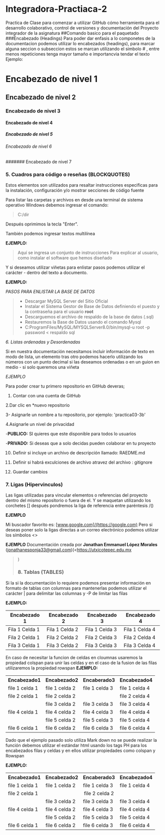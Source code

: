 # Integradora-Practiaca-2
Practica de Clase para comenzar a utilizar GitHub cómo herramienta para el desarrollo colaborativo, control de versiones y documentación del Proyecto integrador de la asignatura 
##Comando basico para el paquetado
###Encabezado (Headings)
Para poder dar enfasis  a lo componetes de la documentacion podemos utilizar lo encabezados (headings), para marcar alguna seccion o subseccion estos se marcan utilizando el simbolo # , entre menos repeticiones tenga mayor tamaño e importancvia tendar el texto 
  Ejemplo:
  # Encabezado de nivel 1
  ## Encabezado de nivel 2
  ### Encabezado de nivel 3
  #### Encabezado de nivel 4
  ##### Encabezado de nivel 5
  ###### Encabezado de nivel 6
  ####### Encabezado de nivel 7

  ### 5. Cuadros para código o reseñas (BLOCKQUOTES)

Estos elementos son utilizados para resaltar instrucciones especificas para la instalación, configuración y/o mostrar secciones de código fuente 

Para listar las carpetas y archivos en desde una terminal de sistema operativo Windows debemos ingresar el comando:

>C:/dir 

Después oprimimos la tecla "Enter".

También podemos ingresar textos multilínea

**EJEMPLO:**  
>Aquí se ingresa un conjunto de instrucciones
>Para explicar al usuario, como instalar el 
>software que hemos diseñado

Y si deseamos utilizar viñetas para enlistar pasos podemos utilizar el carácter - dentro del texto a documento.

**EJEMPLO:**

*PASOS PARA ENLISTAR LA BASE DE DATOS*

>- Descargar MySQL Server del Sitio Oficial 
>- Instalar el Sistema Gestor de Base de Datos definiendo el puesto y la contraseña para el usuario **root**
>- Descarguemos el archivo de respaldo de la base de datos (.sql)
>- Restauremos la Base de Datos usando el comando Mysql 
>- C:ProgramFiles/MySQL/MYSQLServer8.0/bin/mysql-u root -p password < respaldo sql

*6. Listas ordenadas y Desordenadas*

Si en nuestra documentación necesitamos incluir información de texto en modo de lista, un elemento tras otro podemos hacerlo utilizando los números con un punto decimal
si las deseamos ordenadas o en un guion en medio  - si solo queremos una viñeta

*EJEMPLO*

Para poder crear tu primero repositorio en GitHub deveras;

1. Contar con una cuenta de GitHub

2.Dar clic en *nuevo repositorio

3- Asignarle un nombre a tu repositorio, por ejemplo: 'practica03-3b'

4.Asignarle un nivel de privacidad

-**PUBLICO:** SI quieres que este disponible para todos lo usuarios

-**PRIVADO:** Si deseas que a solo decidas pueden colaborar en tu proyecto

10. Definir si incluye un archivo de descripción llamado: RAEDME.md

11. Definir si habrá exculciones de archivo atravez del archivo : gitignore

12. Guardar cambios 

### 7. Ligas (Hipervinculos)

Las ligas utilizadas para vincular elementos o referencias del proyecto dentro del mismo repositorio o fuera de el. Y se maquetan utilizando los corchetes \[\] después pondremos la liga de referencia entre paréntesis /()

**EJEMPLO**

Mi buscador favorito es: [www.google.com]/(https://google.com)
Pero si deseas poner solo la ligas directas a un correo electrónico podemos utilizar los símbolos \<\>

**EJEMPLO**
Documentación creada por **Jonathan Emmanuel López Morales**
(<jonathanesponja33@gmail.com>)(<https://utxicotepec.edu.mx
>)
>### 8. Tablas (TABLES)
Si la si la documentación lo requiere podemos presentar información en formato de tablas con columnas para mantenerlas podemos utilizar el carácter | para delimitar las columnas y -P de limitar las filas 

**EJEMPLO:**

|**Encabezado 1** | **Encabezado 2** | **Encabezado 3** | **Encabezado 4**|
|-----------------|------------------|------------------|-----------------|
|Fila 1 Celda 1   |  Fila 1 Celda 2  |  Fila 1 Celda 3  | Fila 1 Celda 4  |
|Fila 2 Celda 1   |  Fila 2 Celda 2  |  Fila 2 Celda 3  | Fila 2 Celda 4  |
|Fila 3 Celda 1   |  Fila 3 Celda 2  |  Fila 3 Celda 3  | Fila 3 Celda 4  |

En caso de necesitar la funcion de celdas en cloumnas usaremos la propiedad colspan para unir las celdas y en el caso de la fusion de las filas utilizaremos la propiedad rowspan
**EJEMPLO:**
<table>
  <tr>
  <th>Encabezado1</th>
  <th>Encabezado2</th>
  <th>Encaberado3</th>
  <th>Encabezado4</th>
</tr>
  <tr>
    <td>file 1 celda 1</td>
    <td>file 1 celda 2</td>
    <td>file 1 celda 3</td>
    <td>file 1 celda 4</td>
  </tr>
    <tr>
    <td>file 2 celda 1</td>
    <td colspan="2" >file 2 celda 2</td>
    <td>file 2 celda 4</td>
  </tr>
    <tr>
    <td></td>
    <td>file 3 celda 2</td>
    <td>file 3 celda 3</td>
    <td>file 3 celda 4</td>
  </tr>
    <tr>
    <td>file 4 celda 1</td>
    <td>file 4 celda 2</td>
    <td>file 4 celda 3</td>
    <td>file 4 celda 4</td>
  </tr>
  <tr>
    <td></td>
    <td>file 5 celda 2</td>
    <td>file 5 celda 3</td>
    <td>file 5 celda 4</td>
  </tr>
  <tr>
    <td>file 6 celda 1</td>
    <td>file 6 celda 2</td>
    <td>file 6 celda 3</td>
    <td>file 6 celda 4</td>
  </tr>
</table>
Dado que el ejemplo pasado solo utiliza Mark down no se puede realizar la función debemos utilizar el estándar html usando los tags PH para los encabezados filas y celdas y en ellos utilizar propiedades como colspan y Rowspan

**EJEMPLO:**
<table>
  <tr>
  <th>Encabezado1</th>
  <th>Encabezado2</th>
  <th>Encaberado3</th>
  <th>Encabezado4</th>
</tr>
  <tr>
    <td>file 1 celda 1</td>
    <td>file 1 celda 2</td>
    <td>file 1 celda 3</td>
    <td>file 1 celda 4</td>
  </tr>
    <tr>
    <td>file 2 celda 1</td>
    <td colspan="3" align="center">file 2 celda 2</td>
  </tr>
    <tr>
    <td></td>
    <td>file 3 celda 2</td>
    <td>file 3 celda 3</td>
    <td>file 3 celda 4</td>
  </tr>
    <tr>
    <td>file 4 celda 1</td>
    <td>file 4 celda 2</td>
    <td>file 4 celda 3</td>
    <td>file 4 celda 4</td>
  </tr>
  <tr>
    <td></td>
    <td>file 5 celda 2</td>
    <td>file 5 celda 3</td>
    <td>file 5 celda 4</td>
  </tr>
  <tr>
    <td>file 6 celda 1</td>
    <td>file 6 celda 2</td>
    <td>file 6 celda 3</td>
    <td>file 6 celda 4</td>
  </tr>
</table>

